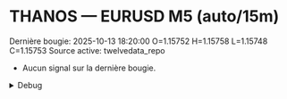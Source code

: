 # THANOS — EURUSD M5 (auto/15m)
Dernière bougie: 2025-10-13 18:20:00  O=1.15752  H=1.15758  L=1.15748  C=1.15753
Source active: twelvedata_repo

- Aucun signal sur la dernière bougie.

<details><summary>Debug</summary>

- TD_API_KEY manquant.

</details>